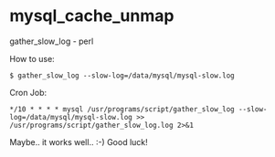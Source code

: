 # mysql_cache_unmap

gather_slow_log - perl
 
How to use:
<pre><code>$ gather_slow_log --slow-log=/data/mysql/mysql-slow.log</code></pre>

Cron Job:
<pre><code>*/10 * * * * mysql /usr/programs/script/gather_slow_log --slow-log=/data/mysql/mysql-slow.log >> /usr/programs/script/gather_slow_log.log 2>&1</code></pre>

Maybe.. it works well.. :-)
Good luck!

